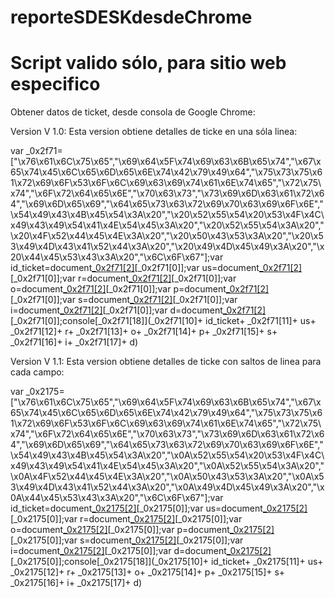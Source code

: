 # reporteSDESKdesdeChrome
# Script valido sólo, para sitio web especifico


Obtener datos de ticket, desde consola de Google Chrome:

Version V 1.0: Esta version obtiene detalles de ticke en una sóla linea:

var _0x2f71=["\x76\x61\x6C\x75\x65","\x69\x64\x5F\x74\x69\x63\x6B\x65\x74","\x67\x65\x74\x45\x6C\x65\x6D\x65\x6E\x74\x42\x79\x49\x64","\x75\x73\x75\x61\x72\x69\x6F\x53\x6F\x6C\x69\x63\x69\x74\x61\x6E\x74\x65","\x72\x75\x74","\x6F\x72\x64\x65\x6E","\x70\x63\x73","\x73\x69\x6D\x63\x61\x72\x64","\x69\x6D\x65\x69","\x64\x65\x73\x63\x72\x69\x70\x63\x69\x6F\x6E","\x54\x49\x43\x4B\x45\x54\x3A\x20","\x20\x52\x55\x54\x20\x53\x4F\x4C\x49\x43\x49\x54\x41\x4E\x54\x45\x3A\x20","\x20\x52\x55\x54\x3A\x20","\x20\x4F\x52\x44\x45\x4E\x3A\x20","\x20\x50\x43\x53\x3A\x20","\x20\x53\x49\x4D\x43\x41\x52\x44\x3A\x20","\x20\x49\x4D\x45\x49\x3A\x20","\x20\x44\x45\x53\x43\x3A\x20","\x6C\x6F\x67"];var id_ticket=document[_0x2f71[2]](_0x2f71[1])[_0x2f71[0]];var us=document[_0x2f71[2]](_0x2f71[3])[_0x2f71[0]];var r=document[_0x2f71[2]](_0x2f71[4])[_0x2f71[0]];var o=document[_0x2f71[2]](_0x2f71[5])[_0x2f71[0]];var p=document[_0x2f71[2]](_0x2f71[6])[_0x2f71[0]];var s=document[_0x2f71[2]](_0x2f71[7])[_0x2f71[0]];var i=document[_0x2f71[2]](_0x2f71[8])[_0x2f71[0]];var d=document[_0x2f71[2]](_0x2f71[9])[_0x2f71[0]];console[_0x2f71[18]](_0x2f71[10]+ id_ticket+ _0x2f71[11]+ us+ _0x2f71[12]+ r+ _0x2f71[13]+ o+ _0x2f71[14]+ p+ _0x2f71[15]+ s+ _0x2f71[16]+ i+ _0x2f71[17]+ d)

Version V 1.1: Esta version obtiene detalles de ticke con saltos de linea para cada campo:

var _0x2175=["\x76\x61\x6C\x75\x65","\x69\x64\x5F\x74\x69\x63\x6B\x65\x74","\x67\x65\x74\x45\x6C\x65\x6D\x65\x6E\x74\x42\x79\x49\x64","\x75\x73\x75\x61\x72\x69\x6F\x53\x6F\x6C\x69\x63\x69\x74\x61\x6E\x74\x65","\x72\x75\x74","\x6F\x72\x64\x65\x6E","\x70\x63\x73","\x73\x69\x6D\x63\x61\x72\x64","\x69\x6D\x65\x69","\x64\x65\x73\x63\x72\x69\x70\x63\x69\x6F\x6E","\x54\x49\x43\x4B\x45\x54\x3A\x20","\x0A\x52\x55\x54\x20\x53\x4F\x4C\x49\x43\x49\x54\x41\x4E\x54\x45\x3A\x20","\x0A\x52\x55\x54\x3A\x20","\x0A\x4F\x52\x44\x45\x4E\x3A\x20","\x0A\x50\x43\x53\x3A\x20","\x0A\x53\x49\x4D\x43\x41\x52\x44\x3A\x20","\x0A\x49\x4D\x45\x49\x3A\x20","\x0A\x44\x45\x53\x43\x3A\x20","\x6C\x6F\x67"];var id_ticket=document[_0x2175[2]](_0x2175[1])[_0x2175[0]];var us=document[_0x2175[2]](_0x2175[3])[_0x2175[0]];var r=document[_0x2175[2]](_0x2175[4])[_0x2175[0]];var o=document[_0x2175[2]](_0x2175[5])[_0x2175[0]];var p=document[_0x2175[2]](_0x2175[6])[_0x2175[0]];var s=document[_0x2175[2]](_0x2175[7])[_0x2175[0]];var i=document[_0x2175[2]](_0x2175[8])[_0x2175[0]];var d=document[_0x2175[2]](_0x2175[9])[_0x2175[0]];console[_0x2175[18]](_0x2175[10]+ id_ticket+ _0x2175[11]+ us+ _0x2175[12]+ r+ _0x2175[13]+ o+ _0x2175[14]+ p+ _0x2175[15]+ s+ _0x2175[16]+ i+ _0x2175[17]+ d)
